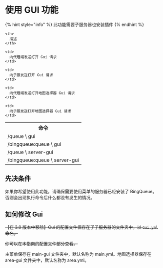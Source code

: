 # 使用 GUI 功能

{% hint style="info" %}
此功能需要子服务器也安装插件
{% endhint %}

<table spaces-before="0">
  <tr>
    <th>
      命令
    </th>
    
    <th>
      描述
    </th>
  </tr>
  
  <tr>
    <td>
      /queue \<Group Name> gui
    </td>
    
    <td>
      向代理端发送打开 Gui 请求
    </td>
  </tr>
  
  <tr>
    <td>
      /bingqueue:queue \<Group Name> gui
    </td>
    
    <td>
      向子服发送打开 Gui 请求
    </td>
  </tr>
  
  <tr>
    <td>
      /queue \<Group Name> server-gui
    </td>
    
    <td>
      向代理端发送打开地图选择器 Gui 请求
    </td>
  </tr>
  
  <tr>
    <td>
      /bingqueue:queue \<Group Name> server-gui
    </td>
    
    <td>
      向子服发送打开地图选择器 Gui 请求
    </td>
  </tr>
</table>

## 先决条件

如果你希望使用此功能，请确保需要使用菜单的服务器已经安装了 BingQueue。否则会出现执行命令后什么都没有发生的情况。

## 如何修改 Gui

~~【在 3.0 版本中移除】Gui 的配置文件保存在了子服务器的文件夹中，以 `Gui.yml` 命名。~~

~~你可以在本指南的配置文件部分查看。~~

主菜单保存在 main-gui 文件夹中，默认名称为 main.yml。地图选择器保存在 area-gui 文件夹中，默认名称为 area.yml。
